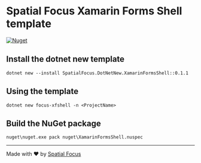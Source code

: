 # Spatial Focus Xamarin Forms Shell template

[![Nuget](https://img.shields.io/nuget/v/SpatialFocus.DotNetNew.XamarinFormsShell)](https://www.nuget.org/packages/SpatialFocus.DotNetNew.XamarinFormsShell/)

## Install the dotnet new template

```
dotnet new --install SpatialFocus.DotNetNew.XamarinFormsShell::0.1.1
```

## Using the template


```
dotnet new focus-xfshell -n <ProjectName>
```

## Build the NuGet package

```
nuget\nuget.exe pack nuget\XamarinFormsShell.nuspec
```

----

Made with :heart: by [Spatial Focus](https://spatial-focus.net/)